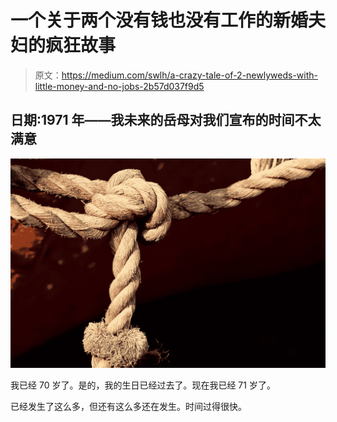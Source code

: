 # 一个关于两个没有钱也没有工作的新婚夫妇的疯狂故事

> 原文：<https://medium.com/swlh/a-crazy-tale-of-2-newlyweds-with-little-money-and-no-jobs-2b57d037f9d5>

## 日期:1971 年——我未来的岳母对我们宣布的时间不太满意

![](img/725c6d49186b8ddf924fd8751d24b8b7.png)

我已经 70 岁了。是的，我的生日已经过去了。现在我已经 71 岁了。

已经发生了这么多，但还有这么多还在发生。时间过得很快。